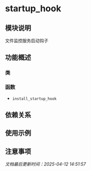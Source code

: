 # startup_hook

## 模块说明
文件监控服务启动钩子

## 功能概述

### 类


### 函数

- `install_startup_hook`

## 依赖关系

## 使用示例

## 注意事项

*文档最后更新时间：2025-04-12 14:51:57*
